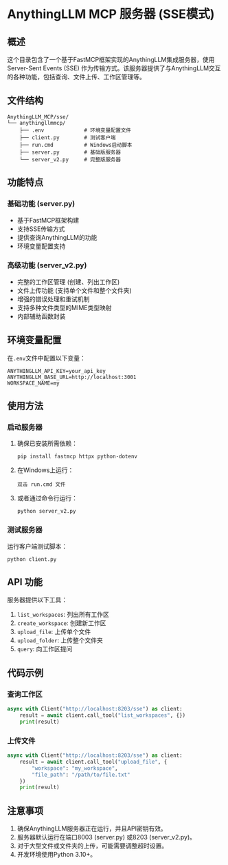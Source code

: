 # AnythingLLM MCP 服务器 (SSE模式)

## 概述

这个目录包含了一个基于FastMCP框架实现的AnythingLLM集成服务器，使用Server-Sent Events (SSE) 作为传输方式。该服务器提供了与AnythingLLM交互的各种功能，包括查询、文件上传、工作区管理等。

## 文件结构

```
AnythingLLM_MCP/sse/
└── anythingllmmcp/
    ├── .env             # 环境变量配置文件
    ├── client.py        # 测试客户端
    ├── run.cmd          # Windows启动脚本
    ├── server.py        # 基础版服务器
    └── server_v2.py     # 完整版服务器
```

## 功能特点

### 基础功能 (server.py)
- 基于FastMCP框架构建
- 支持SSE传输方式
- 提供查询AnythingLLM的功能
- 环境变量配置支持

### 高级功能 (server_v2.py)
- 完整的工作区管理 (创建、列出工作区)
- 文件上传功能 (支持单个文件和整个文件夹)
- 增强的错误处理和重试机制
- 支持多种文件类型的MIME类型映射
- 内部辅助函数封装

## 环境变量配置

在`.env`文件中配置以下变量：

```
ANYTHINGLLM_API_KEY=your_api_key
ANYTHINGLLM_BASE_URL=http://localhost:3001
WORKSPACE_NAME=my
```

## 使用方法

### 启动服务器

1. 确保已安装所需依赖：
   ```
   pip install fastmcp httpx python-dotenv
   ```

2. 在Windows上运行：
   ```
   双击 run.cmd 文件
   ```

3. 或者通过命令行运行：
   ```
   python server_v2.py
   ```

### 测试服务器

运行客户端测试脚本：
```
python client.py
```

## API 功能

服务器提供以下工具：

1. `list_workspaces`: 列出所有工作区
2. `create_workspace`: 创建新工作区
3. `upload_file`: 上传单个文件
4. `upload_folder`: 上传整个文件夹
5. `query`: 向工作区提问

## 代码示例

### 查询工作区

```python
async with Client("http://localhost:8203/sse") as client:
    result = await client.call_tool("list_workspaces", {})
    print(result)
```

### 上传文件

```python
async with Client("http://localhost:8203/sse") as client:
    result = await client.call_tool("upload_file", {
        "workspace": "my_workspace",
        "file_path": "/path/to/file.txt"
    })
    print(result)
```

## 注意事项

1. 确保AnythingLLM服务器正在运行，并且API密钥有效。
2. 服务器默认运行在端口8003 (server.py) 或8203 (server_v2.py)。
3. 对于大型文件或文件夹的上传，可能需要调整超时设置。
4. 开发环境使用Python 3.10+。